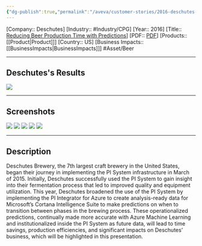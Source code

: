 ```yaml
---
{"dg-publish":true,"permalink":"/aveva/customer-stories/2016-deschutes-reducing-beer-production-time-with-predictions/","dgPassFrontmatter":true}
---
```


[Company:: Deschutes]
[Industry:: #Industry/CPG]
[Year:: 2016]
[Title:: [Reducing Beer Production Time with Predictions](https://resources.osisoft.com/presentations/deschutes-brewery--reducing-beer-production-time-with-predictions/)]
[PDF:: [PDF](https://cdn.osisoft.com/osi/presentations/2016-users-conference-emea-berlin/2016-users-conference-emea-berlin-d1-EnterpriseInfrastructure-E100-CompanyName-Alex-Deschutes-Brewery-Reducing-Beer-Production-Time-with-Predictions.pdf)]
[Products:: [[Product\|Product]]]
[Country:: US]
[Business Impacts:: [[BusinessImpacts\|BusinessImpacts]]]
#Asset/Beer  

---
## Deschutes's Results
![](https://i.imgur.com/k3cMjEk.png)

---
## Screenshots
![](https://i.imgur.com/D1piUMV.png)
![](https://i.imgur.com/DnODjG4.png)
![](https://i.imgur.com/9pWMkMr.png)
![](https://i.imgur.com/c0UvLJQ.png)
![](https://i.imgur.com/81Bjngk.png)

---
## Description
Deschutes Brewery, the 7th largest craft brewery in the United States, began their journey in implementing the PI System infrastructure in March of 2015. Initially, Deschutes successfully used the PI System to gain insight into their fermentation process that led to improved quality and equipment utilization. This year, Deschutes broadened the use of the PI System by implementing the PI Integrator for Azure to create analysis-ready data for Microsoft’s Cortana Intelligence Suite to make predictions on when to transition between phases in the brewing process. These operationalized predictions, continually made more accurate with Azure Machine Learning and institutionalized inside the PI System as future data, will lead to time savings, production efficiencies, and significant impacts on Deschutes’ business, which will be highlighted in this presentation.